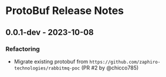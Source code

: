 # ProtoBuf Release Notes

## 0.0.1-dev - 2023-10-08

### Refactoring

- Migrate existing protobuf from
  `https://github.com/zaphiro-technologies/rabbitmq-poc` (PR #2 by @chicco785)
